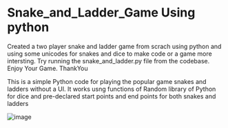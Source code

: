 # Snake_and_Ladder_Game Using python

Created a two player snake and ladder game from scrach using python and using some unicodes for snakes and dice to make code or a game more intersting.
Try running the snake_and_ladder.py file from the codebase. 
Enjoy Your Game. ThankYou

This is a simple Python code for playing the popular game snakes and ladders without a UI. It works usng functions of Random library of Python for dice and pre-declared start points and end points for both snakes and ladders

![image](https://user-images.githubusercontent.com/73849078/124035700-862c7f00-da1a-11eb-987f-2fe606aaf141.png)
